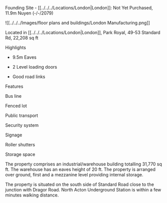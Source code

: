 Founding Site - [[../../../Locations/London|London]]: Not Yet Purchased, 11.9m Nuyen (-/-/2079) 

![[../../../Images/floor plans and buildings/London Manufacturing.png]]

Located in [[../../../Locations/London|London]], Park Royal, 49-53 Standard Rd, 22,208 sq ft 

Highlights 

-   9.5m Eaves 
    
-   2 Level loading doors 
    
-   Good road links 
    

Features 

Bus line 

Fenced lot 

Public transport 

Security system 

Signage 

Roller shutters 

Storage space 

The property comprises an industrial/warehouse building totalling 31,770 sq ft. The warehouse has an eaves height of 20 ft. The property is arranged over ground, first and a mezzanine level providing internal storage. 

The property is situated on the south side of Standard Road close to the junction with Dragor Road. North Acton Underground Station is within a few minutes walking distance.